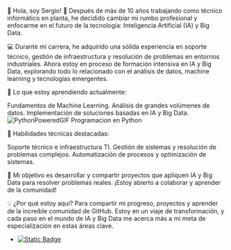 👋 Hola, soy Sergio!
🚀 Después de más de 10 años trabajando como técnico informático en planta, he decidido cambiar mi rumbo profesional y enfocarme en el futuro de la tecnología: Inteligencia Artificial (IA) y Big Data.

💻 Durante mi carrera, he adquirido una sólida experiencia en soporte técnico, gestión de infraestructura y resolución de problemas en entornos industriales. Ahora estoy en proceso de formación intensiva en IA y Big Data, explorando todo lo relacionado con el análisis de datos, machine learning y tecnologías emergentes.

🌱 Lo que estoy aprendiendo actualmente:

Fundamentos de Machine Learning.
Análisis de grandes volúmenes de datos.
Implementación de soluciones basadas en IA y Big Data.
![PythonPoweredGIF](https://github.com/user-attachments/assets/7b74548f-911f-40db-b85b-ea67be55a277) Programacion en Python


🔧 Habilidades técnicas destacadas:

Soporte técnico e infraestructura TI.
Gestión de sistemas y resolución de problemas complejos.
Automatización de procesos y optimización de sistemas.

🎯 Mi objetivo es desarrollar y compartir proyectos que apliquen IA y Big Data para resolver problemas reales. ¡Estoy abierto a colaborar y aprender de la comunidad!

💡 ¿Por qué estoy aquí?
Para compartir mi progreso, proyectos y aprender de la increíble comunidad de GitHub. Estoy en un viaje de transformación, y cada paso en el mundo de IA y Big Data me acerca más a mi meta de especialización en estas áreas clave.
- [![Static Badge](https://img.shields.io/badge/email%20-%20red?logo=gmail&logoColor=white)](mailto:s.rodrigueznavarro@gmail.com)

<!--
# 📊 GitHub Stats:
![](https://github-readme-stats.vercel.app/api?username=mrkeko87&theme=dark&hide_border=false&include_all_commits=true&count_private=false)<br/>
![](https://github-readme-streak-stats.herokuapp.com/?user=mrkeko87&theme=dark&hide_border=false)<br/>
![](https://github-readme-stats.vercel.app/api/top-langs/?username=mrkeko87&theme=dark&hide_border=false&include_all_commits=true&count_private=false&layout=compact)

## 🏆 GitHub Trophies
![](https://github-profile-trophy.vercel.app/?username=mrkeko87&theme=radical&no-frame=false&no-bg=true&margin-w=4)

### 🔝 Top Contributed Repo
![](https://github-contributor-stats.vercel.app/api?username=mrkeko87&limit=5&theme=dark&combine_all_yearly_contributions=true)

---
[![](https://visitcount.itsvg.in/api?id=mrkeko87&icon=0&color=0)](https://visitcount.itsvg.in)

 Proudly created with GPRM ( https://gprm.itsvg.in ) -->
